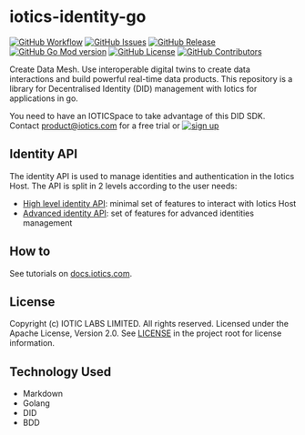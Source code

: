 # iotics-identity-go

[![GitHub Workflow](https://img.shields.io/github/workflow/status/Iotic-Labs/iotics-identity-go/go)](https://github.com/Iotic-Labs/iotics-identity-go/actions/workflows/go.yml)
[![GitHub Issues](https://img.shields.io/github/issues/Iotic-Labs/iotics-identity-go)](https://github.com/Iotic-Labs/iotics-identity-go/issues)
[![GitHub Release](https://img.shields.io/github/v/release/Iotic-Labs/iotics-identity-go)](https://github.com/Iotic-Labs/iotics-identity-go/releases)
[![GitHub Go Mod version](https://img.shields.io/github/go-mod/go-version/Iotic-Labs/iotics-identity-go)](https://github.com/Iotic-Labs/iotics-identity-go/blob/main/go.mod)
[![GitHub License](https://img.shields.io/github/license/Iotic-Labs/iotics-identity-go)](https://github.com/Iotic-Labs/iotics-identity-go/blob/main/LICENSE)
[![GitHub Contributors](https://img.shields.io/github/contributors/Iotic-Labs/iotics-identity-go)](https://github.com/Iotic-Labs/iotics-identity-go)


Create Data Mesh. Use interoperable digital twins to create data interactions and build powerful real-time data products. This repository is a library for Decentralised Identity (DID) management with Iotics for applications in go.

You need to have an IOTICSpace to take advantage of this DID SDK. Contact <a href="mailto:product@iotics.com">product@iotics.com</a> for a free trial or [![sign up](https://img.shields.io/badge/sign%20up-164194.svg?style=flat)](https://www.iotics.com/signup-preview-program/)

## Identity API

The identity API is used to manage identities and authentication in the Iotics Host.
The API is split in 2 levels according to the user needs:

* [High level identity API](pkg/api): minimal set of features to interact with Iotics Host
* [Advanced identity API](pkg/advancedapi): set of features for advanced identities management

## How to

See tutorials on [docs.iotics.com](https://docs.iotics.com/docs/create-decentralized-identity-documents).

## License

Copyright (c) IOTIC LABS LIMITED. All rights reserved. Licensed under the Apache License, Version 2.0. See [LICENSE](./LICENSE) in the project root for license information.

## Technology Used

* Markdown
* Golang
* DID
* BDD
